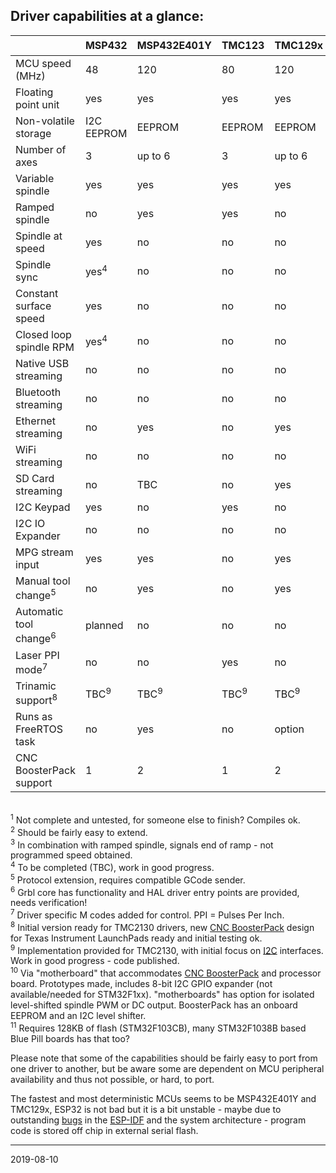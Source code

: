 ## Driver capabilities at a glance:


|                         | MSP432   | MSP432E401Y |TMC123  | TMC129x | MSP430F5529 | PSoC&nbsp;5 | ESP32 | SAMD21 | LPC1769<sup>1</sup> | STM32F1xx<sup>11</sup> |
|-------------------------|----------|-------------|--------|---------|-------------|--------|-------|-------|---------|---------|
| MCU speed \(MHz\)       | 48       | 120         | 80     | 120     | 25 \(16 bit\) | 80     | 2x240 | 48    | 120     | 72      |
| Floating point unit     | yes      | yes         | yes    | yes     | no          | no     | yes   | no    | no      | no      |
| Non-volatile storage    | I2C EEPROM | EEPROM      | EEPROM | EEPROM  | I2C EEPROM | EEPROM | Flash/I2C EEPROM | Flash/I2C EEPROM | Flash/I2C EEPROM   | Flash/I2C EEPROM   |
| Number of axes          | 3        | up to 6     | 3      | up to 6 | 3           | 3<sup>2</sup>      | 3    | 3    | 3       | up to 6 |
| Variable spindle        | yes      | yes         | yes    | yes     | yes         | yes    | yes   | yes   | yes     | no      |
| Ramped spindle          | no       | yes         | yes    | no      | no          | no     | yes   | no    | no      | no      |
| Spindle at speed        | yes      | no          | no     | no      | no          | no     | yes<sup>3</sup>  | no    | no      | no      |
| Spindle sync            | yes<sup>4</sup>      | no          |no     | no      | no          | no     | no    | no    | no      | no      |
| Constant surface speed  | yes      | no          | no     | no      | no          | no     | no    | no    | no      | no      |
| Closed loop spindle RPM | yes<sup>4</sup>      | no          | no     | no      | no          | no     | no    | no    | no      | no      |
| Native USB streaming    | no       | no          | no     | no      | no          | no     | no    | yes   | yes?    | yes     |
| Bluetooth streaming     | no       | no          | no     | no      | no          | no     | yes   | no    | no      | no      |
| Ethernet streaming      | no       | yes         | no     | yes     | no          | no     | no    | no    | no      | no      |
| WiFi streaming          | no       | no          | no     | no      | no          | no     | yes   | no    | no      | no      |
| SD Card streaming       | no       | TBC         | no     | yes     | no          | no     | yes   | yes   | yes     | yes     |
| I2C Keypad              | yes      | no          | yes    | no      | no          | yes    | yes   | yes   | no      | yes     |
| I2C IO Expander         | no       | no          | no     | no      | no          | no     | yes    | yes   | no      | no      |
| MPG stream input        | yes      | yes         | no     | yes     | no          | no     | no    | no    | no      | no      |
| Manual tool change<sup>5</sup>      | no          | yes      | no     | yes     | no          | no     | yes   | yes   | no      | no      |
| Automatic tool change<sup>6</sup>    | planned| no          | no     | no      | no          | no     | no    | no    | no      | no      |
| Laser PPI mode<sup>7</sup>           | no     | no          | yes    | no      | no          | no     | no    | no    | no      | no      |
| Trinamic support<sup>8</sup>         | TBC<sup>9</sup>    | TBC<sup>9</sup>         | TBC<sup>9</sup>    | TBC<sup>9</sup>     | no          | no     | TBC<sup>9</sup>   | TBC<sup>9</sup>  | no      | TBC<sup>9</sup>    |
| Runs as FreeRTOS task   | no       | yes         | no     | option  | no          | no     | yes   | no    | no      | no      |
| CNC BoosterPack support | 1        | 2           | 1      | 2       | 1           | no     | yes<sup>10</sup>   | yes<sup>10</sup>  | no      | yes<sup>10</sup>     |

<br><sup>1</sup> Not complete and untested, for someone else to finish? Compiles ok.
<br><sup>2</sup> Should be fairly easy to extend.
<br><sup>3</sup> In combination with ramped spindle, signals end of ramp - not programmed speed obtained.
<br><sup>4</sup> To be completed \(TBC\), work in good progress.
<br><sup>5</sup> Protocol extension, requires compatible GCode sender.
<br><sup>6</sup> Grbl core has functionality and HAL driver entry points are provided, needs verification!
<br><sup>7</sup> Driver specific M codes added for control. PPI = Pulses Per Inch.
<br><sup>8</sup> Initial version ready for TMC2130 drivers, new [CNC BoosterPack](https://github.com/terjeio/CNC_Boosterpack) design for Texas Instrument LaunchPads ready and initial testing ok.
<br><sup>9</sup> Implementation provided for TMC2130, with initial focus on [I2C](https://github.com/terjeio/Trinamic_TMC2130_I2C_SPI_Bridge) interfaces. Work in good progress - code published.
<br><sup>10</sup> Via "motherboard" that accommodates [CNC BoosterPack](https://github.com/terjeio/CNC_Boosterpack) and processor board. Prototypes made, includes 8-bit I2C GPIO expander \(not available/needed for STM32F1xx\). "motherboards" has option for isolated level-shifted spindle PWM or DC output.  BoosterPack has an onboard EEPROM and an I2C level shifter.
<br><sup>11</sup> Requires 128KB of flash \(STM32F103CB\), many STM32F1038B based Blue Pill boards has that too?

Please note that some of the capabilities should be fairly easy to port from one driver to another, but be aware some are dependent on MCU peripheral availability and thus not possible, or hard, to port.

The fastest and most deterministic MCUs seems to be MSP432E401Y and TMC129x, ESP32 is not bad but it is a bit unstable - maybe due to outstanding [bugs](https://github.com/espressif/esp-idf/issues) in the [ESP-IDF](https://github.com/espressif/esp-idf) and the system architecture - program code is stored off chip in external serial flash.

---
2019-08-10
